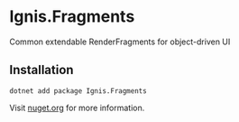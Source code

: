 # Ignis.Fragments

Common extendable RenderFragments for object-driven UI

## Installation

```shell
dotnet add package Ignis.Fragments
```

Visit [nuget.org](https://www.nuget.org/packages/Ignis.Fragments) for more information.
